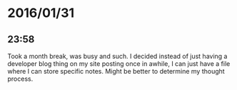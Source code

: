 # 2016/01/31

## 23:58

Took a month break, was busy and such. I decided instead of just having a
developer blog thing on my site posting once in awhile, I can just have a file
where I can store specific notes. Might be better to determine my thought
process.

